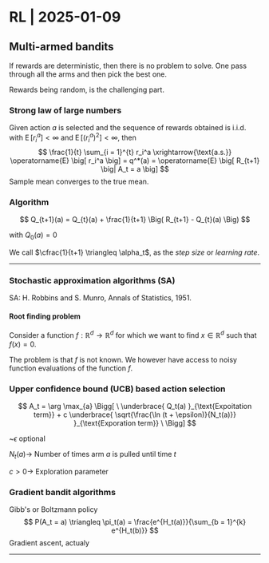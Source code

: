 # RL | 2025-01-09

## Multi-armed bandits

If rewards are deterministic, then there is no problem to solve. One pass through all the arms and then pick the best one.

Rewards being random, is the challenging part.

### Strong law of large numbers

Given action $a$ is selected and the sequence of rewards obtained is i.i.d. with $\operatorname{E}[r_i^a] < \infty$ and $\operatorname{E} \left [{(r_i^a)}^2 \right] < \infty$, then
$$
\frac{1}{t} \sum_{i = 1}^{t} r_i^a \xrightarrow{\text{a.s.}} \operatorname{E} \big[ r_i^a \big] = q^*(a) = \operatorname{E} \big[ R_{t+1} \big| A_t = a \big]
$$
Sample mean converges to the true mean.

### Algorithm

$$
Q_{t+1}(a) = Q_{t}(a) + \frac{1}{t+1} \Big( R_{t+1} - Q_{t}(a) \Big)
$$

with $Q_0(a) = 0$

We call $\cfrac{1}{t+1} \triangleq \alpha_t$, as the *step size* or *learning rate*.

---

### Stochastic approximation algorithms (SA)

SA: H. Robbins and S. Munro, Annals of Statistics, 1951.

#### Root finding problem

Consider a function $f: \mathbb{R}^d \to \mathbb{R}^d$ for which we want to find $x \in \mathbb{R}^d$ such that $f(x) = 0$.

The problem is that $f$ is not known. We however have access to noisy function evaluations of the function $f$.

### Upper confidence bound (UCB) based action selection

$$
A_t = \arg \max_{a} \Bigg[ \ \underbrace{ Q_t(a) }_{\text{Expoitation term}} + c \underbrace{ \sqrt{\frac{\ln (t + \epsilon)}{N_t(a)}} }_{\text{Exporation term}} \ \Bigg]
$$

~$\epsilon$ optional

$N_t(a) \to$ Number of times arm $a$ is pulled until time $t$

$c > 0 \to$ Exploration parameter

### Gradient bandit algorithms

Gibb's or Boltzmann policy
$$
P(A_t = a) \triangleq \pi_t(a) = \frac{e^{H_t(a)}}{\sum_{b = 1}^{k} e^{H_t(b)}}
$$
Gradient ascent, actualy

---

